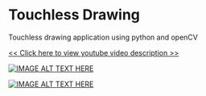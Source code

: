 # Touchless Drawing
Touchless drawing application using python and openCV

[<< Click here to view youtube video description >>](https://www.youtube.com/watch?v=AX_0L-vBuds)

[![IMAGE ALT TEXT HERE](ReadmeIMG/Screenshot20.png)](https://www.youtube.com/watch?v=AX_0L-vBuds)

[![IMAGE ALT TEXT HERE](ReadmeIMG/Screenshot19.png)](https://www.youtube.com/watch?v=AX_0L-vBuds)
